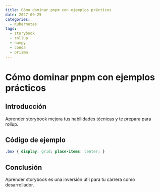 ```yaml
---
title: Cómo dominar pnpm con ejemplos prácticos
date: 2027-09-25
categories:
  - Kubernetes
tags:
  - storybook
  - rollup
  - numpy
  - conda
  - prisma
---
```


# Cómo dominar pnpm con ejemplos prácticos

## Introducción

Aprender storybook mejora tus habilidades técnicas y te prepara para rollup.

## Código de ejemplo

```css
.box { display: grid; place-items: center; }
```

## Conclusión

Aprender storybook es una inversión útil para tu carrera como desarrollador.